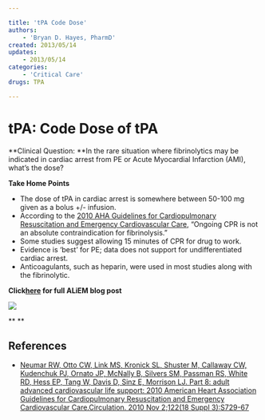 ```yaml
---

title: 'tPA Code Dose'
authors:
    - 'Bryan D. Hayes, PharmD'
created: 2013/05/14
updates:
    - 2013/05/14
categories:
    - 'Critical Care'
drugs: TPA

---
```



# tPA: Code Dose of tPA

**Clinical Question: **In the rare situation where fibrinolytics may be indicated in cardiac arrest from PE or Acute Myocardial Infarction (AMI), what’s the dose?

**Take Home Points**

-   The dose of <span class="drug">tPA</span> in cardiac arrest is somewhere between 50-100 mg given as a bolus +/- infusion.
-   According to the [2010 AHA Guidelines for Cardiopulmonary Resuscitation and Emergency Cardiovascular Care](http://circ.ahajournals.org/content/122/18_suppl_3/S729.full), “Ongoing CPR is not an absolute contraindication for fibrinolysis.”
-   Some studies suggest allowing 15 minutes of CPR for drug to work.
-   Evidence is ‘best’ for PE; data does not support for undifferentiated cardiac arrest.
-   Anticoagulants, such as heparin, were used in most studies along with the fibrinolytic.

**Click[here](http://academiclifeinem.com/whats-the-code-dose-of-tpa/) for full ALiEM blog post**

**![](https://d2p53dh3qxfm0x.cloudfront.net/uploads/img/1jy/2/4/9f43825e-1497-5634-a018-92d8fbf995ca/640.png)**

**
**

## References

-   [Neumar RW, Otto CW, Link MS, Kronick SL, Shuster M, Callaway CW, Kudenchuk PJ, Ornato JP, McNally B, Silvers SM, Passman RS, White RD, Hess EP, Tang W, Davis D, Sinz E, Morrison LJ. Part 8: adult advanced cardiovascular life support: 2010 American Heart Association Guidelines for Cardiopulmonary Resuscitation and Emergency Cardiovascular Care.Circulation. 2010 Nov 2;122(18 Suppl 3):S729-67](http://circ.ahajournals.org/content/122/18_suppl_3/S729.full)
